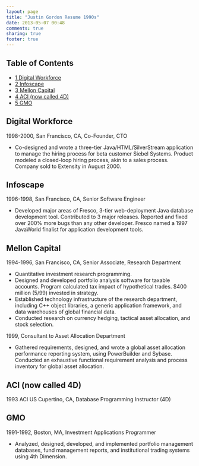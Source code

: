 ```yaml
---
layout: page
title: "Justin Gordon Resume 1990s"
date: 2013-05-07 00:48
comments: true
sharing: true
footer: true
---
```



<div id="table-of-contents">
<h2>Table of Contents</h2>
<div id="text-table-of-contents">
<ul>
<li><a href="#sec-1">1 Digital Workforce</a></li>
<li><a href="#sec-2">2 Infoscape</a></li>
<li><a href="#sec-3">3 Mellon Capital</a></li>
<li><a href="#sec-4">4 ACI (now called 4D)</a></li>
<li><a href="#sec-5">5 GMO</a></li>
</ul>
</div>
</div>

<div id="outline-container-1" class="outline-2">
<h2 id="sec-1">Digital Workforce</h2>
<div class="outline-text-2" id="text-1">

<p>1998-2000, San Francisco, CA, Co-Founder, CTO
</p>
<ul>
<li>Co-designed and wrote a three-tier Java/HTML/SilverStream application to
  manage the hiring process for beta customer Siebel Systems. Product modeled a
  closed-loop hiring process, akin to a sales process. Company sold to Extensity
  in August 2000.
</li>
</ul>


</div>

</div>

<div id="outline-container-2" class="outline-2">
<h2 id="sec-2">Infoscape</h2>
<div class="outline-text-2" id="text-2">

<p>1996-1998, San Francisco, CA, Senior Software Engineer
</p>
<ul>
<li>Developed major areas of Fresco, 3-tier web-deployment Java database
  development tool. Contributed to 3 major releases. Reported and fixed over
  200% more bugs than any other developer. Fresco named a 1997 JavaWorld
  finalist for application development tools.
</li>
</ul>


</div>

</div>

<div id="outline-container-3" class="outline-2">
<h2 id="sec-3">Mellon Capital</h2>
<div class="outline-text-2" id="text-3">

<p>1994-1996, San Francisco, CA, Senior Associate, Research Department
</p><ul>
<li>Quantitative investment research programming.
</li>
<li>Designed and developed portfolio analysis software for taxable accounts. Program
  calculated tax impact of hypothetical trades. $400 million (5/99) invested in strategy.
</li>
<li>Established technology infrastructure of the research department, including
  C++ object libraries, a generic application framework, and data warehouses of
  global financial data.
</li>
<li>Conducted research on currency hedging, tactical asset allocation, and stock
  selection.
</li>
</ul>


<p>  
1999, Consultant to Asset Allocation Department
</p><ul>
<li>Gathered requirements, designed, and wrote a global asset allocation
  performance reporting system, using PowerBuilder and Sybase. Conducted an
  exhaustive functional requirement analysis and process inventory for global
  asset allocation.
</li>
</ul>


</div>

</div>

<div id="outline-container-4" class="outline-2">
<h2 id="sec-4">ACI (now called 4D)</h2>
<div class="outline-text-2" id="text-4">

<p>1993 ACI US Cupertino, CA, Database Programming Instructor (4D)
</p>
</div>

</div>

<div id="outline-container-5" class="outline-2">
<h2 id="sec-5">GMO</h2>
<div class="outline-text-2" id="text-5">

<p>1991-1992, Boston, MA, Investment Applications Programmer
</p><ul>
<li>Analyzed, designed, developed, and implemented portfolio management databases,
  fund management reports, and institutional trading systems using 4th Dimension.
</li>
</ul>

</div>
</div>
